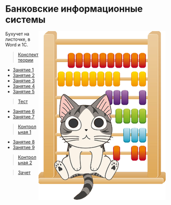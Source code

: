 # Банковские информационные системы

<img src="https://github.com/Cat-in-box/FA/blob/png/git%20bukhis.png" align="right" width=400 height=530/>

Бухучет на листочке, в Word и 1С.       

> [Конспект теории](https://github.com/Cat-in-box/FA/blob/master/2%20%D0%BA%D1%83%D1%80%D1%81/%D0%91%D1%83%D1%85%D0%98%D0%A1/%D0%9A%D0%BE%D0%BD%D1%81%D0%BF%D0%B5%D0%BA%D1%82.docx)

* [Занятие 1](https://github.com/Cat-in-box/FA/tree/master/2%20%D0%BA%D1%83%D1%80%D1%81/%D0%91%D1%83%D1%85%D0%98%D0%A1/Pract1)
* [Занятие 2](https://github.com/Cat-in-box/FA/tree/master/2%20%D0%BA%D1%83%D1%80%D1%81/%D0%91%D1%83%D1%85%D0%98%D0%A1/Pract2)
* [Занятие 3](https://github.com/Cat-in-box/FA/tree/master/2%20%D0%BA%D1%83%D1%80%D1%81/%D0%91%D1%83%D1%85%D0%98%D0%A1/Pract3)
* [Занятие 4](https://github.com/Cat-in-box/FA/tree/master/2%20%D0%BA%D1%83%D1%80%D1%81/%D0%91%D1%83%D1%85%D0%98%D0%A1/Pract4)
* [Занятие 5](https://github.com/Cat-in-box/FA/tree/master/2%20%D0%BA%D1%83%D1%80%D1%81/%D0%91%D1%83%D1%85%D0%98%D0%A1/Pract5)

> [Тест](https://github.com/Cat-in-box/FA/blob/master/2%20%D0%BA%D1%83%D1%80%D1%81/%D0%91%D1%83%D1%85%D0%98%D0%A1/%D0%A2%D0%B5%D1%81%D1%82%D1%8B%20%D0%BF%D0%BE%20%D0%BB%D0%B5%D0%BA%D1%86%D0%B8%D0%B8.docx)

* [Занятие 6](https://github.com/Cat-in-box/FA/tree/master/2%20%D0%BA%D1%83%D1%80%D1%81/%D0%91%D1%83%D1%85%D0%98%D0%A1/Pract6)
* [Занятие 7](https://github.com/Cat-in-box/FA/tree/master/2%20%D0%BA%D1%83%D1%80%D1%81/%D0%91%D1%83%D1%85%D0%98%D0%A1/Pract7)

> [Контрольная 1](https://github.com/Cat-in-box/FA/tree/main/2%20%D0%BA%D1%83%D1%80%D1%81/%D0%91%D1%83%D1%85%D0%98%D0%A1/Control1)

* [Занятие 8](https://github.com/Cat-in-box/FA/tree/master/2%20%D0%BA%D1%83%D1%80%D1%81/%D0%91%D1%83%D1%85%D0%98%D0%A1/Pract8)
* [Занятие 9](https://github.com/Cat-in-box/FA/tree/master/2%20%D0%BA%D1%83%D1%80%D1%81/%D0%91%D1%83%D1%85%D0%98%D0%A1/Pract9)

> [Контрольная 2](https://github.com/Cat-in-box/FA/tree/main/2%20%D0%BA%D1%83%D1%80%D1%81/%D0%91%D1%83%D1%85%D0%98%D0%A1/Control2)

> [Зачет](https://github.com/Cat-in-box/FA/tree/main/2%20%D0%BA%D1%83%D1%80%D1%81/%D0%91%D1%83%D1%85%D0%98%D0%A1/Offset)
